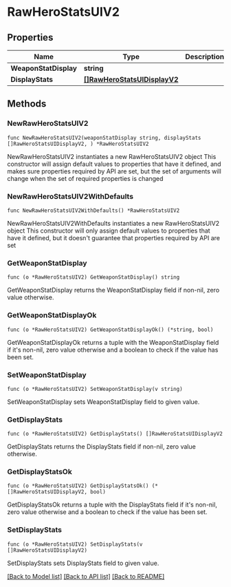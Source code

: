 # RawHeroStatsUIV2

## Properties

Name | Type | Description | Notes
------------ | ------------- | ------------- | -------------
**WeaponStatDisplay** | **string** |  | 
**DisplayStats** | [**[]RawHeroStatsUIDisplayV2**](RawHeroStatsUIDisplayV2.md) |  | 

## Methods

### NewRawHeroStatsUIV2

`func NewRawHeroStatsUIV2(weaponStatDisplay string, displayStats []RawHeroStatsUIDisplayV2, ) *RawHeroStatsUIV2`

NewRawHeroStatsUIV2 instantiates a new RawHeroStatsUIV2 object
This constructor will assign default values to properties that have it defined,
and makes sure properties required by API are set, but the set of arguments
will change when the set of required properties is changed

### NewRawHeroStatsUIV2WithDefaults

`func NewRawHeroStatsUIV2WithDefaults() *RawHeroStatsUIV2`

NewRawHeroStatsUIV2WithDefaults instantiates a new RawHeroStatsUIV2 object
This constructor will only assign default values to properties that have it defined,
but it doesn't guarantee that properties required by API are set

### GetWeaponStatDisplay

`func (o *RawHeroStatsUIV2) GetWeaponStatDisplay() string`

GetWeaponStatDisplay returns the WeaponStatDisplay field if non-nil, zero value otherwise.

### GetWeaponStatDisplayOk

`func (o *RawHeroStatsUIV2) GetWeaponStatDisplayOk() (*string, bool)`

GetWeaponStatDisplayOk returns a tuple with the WeaponStatDisplay field if it's non-nil, zero value otherwise
and a boolean to check if the value has been set.

### SetWeaponStatDisplay

`func (o *RawHeroStatsUIV2) SetWeaponStatDisplay(v string)`

SetWeaponStatDisplay sets WeaponStatDisplay field to given value.


### GetDisplayStats

`func (o *RawHeroStatsUIV2) GetDisplayStats() []RawHeroStatsUIDisplayV2`

GetDisplayStats returns the DisplayStats field if non-nil, zero value otherwise.

### GetDisplayStatsOk

`func (o *RawHeroStatsUIV2) GetDisplayStatsOk() (*[]RawHeroStatsUIDisplayV2, bool)`

GetDisplayStatsOk returns a tuple with the DisplayStats field if it's non-nil, zero value otherwise
and a boolean to check if the value has been set.

### SetDisplayStats

`func (o *RawHeroStatsUIV2) SetDisplayStats(v []RawHeroStatsUIDisplayV2)`

SetDisplayStats sets DisplayStats field to given value.



[[Back to Model list]](../README.md#documentation-for-models) [[Back to API list]](../README.md#documentation-for-api-endpoints) [[Back to README]](../README.md)



